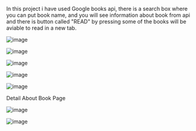 In this project i have used Google books api, there is a search box where you can put book name, and you will see information about book from api and there is button called "READ" by pressing some of the books will be aviable to read in a new tab.


![image](https://user-images.githubusercontent.com/70603493/193627805-c666b25f-7247-4d73-8a13-1cde9c5d312e.png)


![image](https://user-images.githubusercontent.com/70603493/193628272-dfd4041a-31d9-4c34-ad2e-7d72ddcf655c.png)


![image](https://user-images.githubusercontent.com/70603493/193628391-173f4ea6-babc-4312-a044-d0ffa3722cc7.png)

![image](https://user-images.githubusercontent.com/70603493/193628461-999b559c-5fe0-4155-8fbc-22d530a2bbae.png)


![image](https://user-images.githubusercontent.com/70603493/193947024-46933714-6ddb-4a4f-8a49-3da9b1fb90d3.png)



Detail About Book Page

![image](https://user-images.githubusercontent.com/70603493/194762798-a74bba55-8fde-4de0-9d34-9fd398424350.png)


![image](https://user-images.githubusercontent.com/70603493/194762758-5fa78a70-1d9e-4735-8d5a-42a75c186a3e.png)


